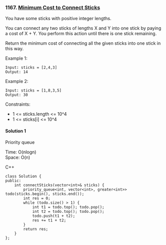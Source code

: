 ### 1167\. [Minimum Cost to Connect Sticks](https://leetcode.com/problems/minimum-cost-to-connect-sticks/)

You have some sticks with positive integer lengths.

You can connect any two sticks of lengths X and Y into one stick by paying a cost of X + Y.  You perform this action until there is one stick remaining.

Return the minimum cost of connecting all the given sticks into one stick in this way.

Example 1:
```
Input: sticks = [2,4,3]
Output: 14
```

Example 2:
```
Input: sticks = [1,8,3,5]
Output: 30
```

Constraints:

* 1 <= sticks.length <= 10^4
* 1 <= sticks[i] <= 10^4

#### Solution 1

Priority queue

Time: O(nlogn)  
Space: O(n)

C++

```
class Solution {
public:
    int connectSticks(vector<int>& sticks) {
        priority_queue<int, vector<int>, greater<int>> todo(sticks.begin(), sticks.end());
        int res = 0;
        while (todo.size() > 1) {
            int t1 = todo.top(); todo.pop();
            int t2 = todo.top(); todo.pop();
            todo.push(t1 + t2);
            res += t1 + t2;
        }
        return res;
    }
};
```
